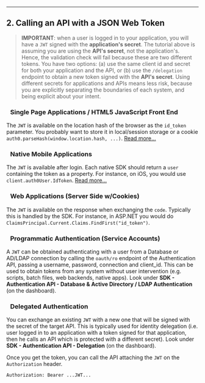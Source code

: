 ---

## 2. Calling an API with a JSON Web Token

> **IMPORTANT**: when a user is logged in to your application, you will have a `JWT` signed with the **application's secret**. The tutorial above is assuming you are using the **API's secret**, not the application's. Hence, the validation check will fail because these are two different tokens. 
You have two options: (a) use the same client id and secret for both your application and the API, or (b) use the `/delegation` endpoint to obtain a new token signed with the **API's secret**. Using different secrets for applications and APIs means less risk, because you are explicitly separating the boundaries of each system, and being explicit about your intent.

### <i class="icon icon-html5" style="margin-right: 10px;font-size: 25px;"></i> Single Page Applications / HTML5 JavaScript Front End

The `JWT` is available on the location hash of the browser as the `id_token` parameter. You probably want to store it in local/session storage or a cookie `auth0.parseHash(window.location.hash, ...)`. <a href="singlepageapp-tutorial" target="_new">Read more...</a>

### <i class="icon icon-mobile-phone" style="margin-right: 10px;font-size: 30px;"></i> Native Mobile Applications

The `JWT` is available after login. Each native SDK should return a `user` containing the token as a property. For instance, on iOS, you would use `client.auth0User.IdToken`. <a href="nativeapps" target="_new">Read more...</a>

### <i class="icon icon-laptop" style="margin-right: 10px;font-size: 20px;"></i> Web Applications (Server Side w/Cookies)

The `JWT` is available on the response when exchanging the `code`. Typically this is handled by the SDK. For instance, in ASP.NET you would do `ClaimsPrincipal.Current.Claims.FindFirst("id_token")`.

### <i class="icon icon-key" style="margin-right: 10px;font-size: 20px;"></i> Programmatic Authentication (Service Accounts)

A `JWT` can be obtained authenticating with a user from a Database or AD/LDAP connection by calling the `oauth/ro` endpoint of the Authentication API, passing a username, password, connection and client_id. This can be used to obtain tokens from any system without user intervention (e.g. scripts, batch files, web backends, native apps). Look under **SDK - Authentication API - Database & Active Directory / LDAP Authentication** (on the dashboard).

### <i class="icon icon-refresh" style="margin-right: 10px;font-size: 20px;"></i> Delegated Authentication

You can exchange an existing `JWT` with a new one that will be signed with the secret of the target API. This is typically used for identity delegation (i.e. user logged in to an application with a token signed for that application, then he calls an API which is protected with a different secret). Look under **SDK - Authentication API - Delegation** (on the dashboard).

Once you get the token, you can call the API attaching the `JWT` on the `Authorization` header.

    Authorization: Bearer ...JWT...
